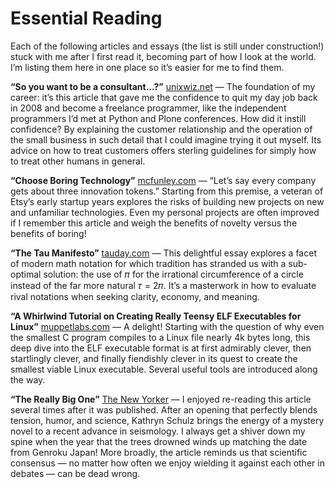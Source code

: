 
# Essential Reading

Each of the following articles and essays
(the list is still under construction!)
stuck with me after I first read it,
becoming part of how I look at the world.
I’m listing them here in one place
so it’s easier for me to find them.

**“So you want to be a consultant...?”**
[unixwiz.net](http://www.unixwiz.net/techtips/be-consultant.html) —
The foundation of my career:
it’s this article that gave me the confidence
to quit my day job back in 2008
and become a freelance programmer,
like the independent programmers I’d met at Python and Plone conferences.
How did it instill confidence?
By explaining the customer relationship
and the operation of the small business
in such detail
that I could imagine trying it out myself.
Its advice on how to treat customers
offers sterling guidelines
for simply how to treat other humans in general.

**“Choose Boring Technology”**
[mcfunley.com](https://mcfunley.com/choose-boring-technology)
—
“Let’s say every company gets about three innovation tokens.”
Starting from this premise,
a veteran of Etsy’s early startup years
explores the risks of building new projects
on new and unfamiliar technologies.
Even my personal projects are often improved
if I remember this article
and weigh the benefits of novelty versus the benefits of boring!

**“The Tau Manifesto”**
[tauday.com](https://tauday.com/tau-manifesto)
—
This delightful essay
explores a facet of modern math notation
for which tradition has stranded us with a sub-optimal solution:
the use of 𝜋 for the irrational circumference of a circle
instead of the far more natural 𝜏 = 2𝜋.
It’s a masterwork in how to evaluate rival notations
when seeking clarity, economy, and meaning.

**“A Whirlwind Tutorial on Creating Really Teensy ELF Executables for Linux”**
[muppetlabs.com](https://www.muppetlabs.com/~breadbox/software/tiny/teensy.html)
—
A delight!
Starting with the question of why even the smallest C program
compiles to a Linux file nearly 4k bytes long,
this deep dive into the ELF executable format
is at first admirably clever,
then startlingly clever,
and finally fiendishly clever
in its quest to create the smallest viable Linux executable.
Several useful tools are introduced along the way.

**“The Really Big One”**
[The New Yorker](https://www.newyorker.com/magazine/2015/07/20/the-really-big-one)
—
I enjoyed re-reading this article several times after it was published.
After an opening that perfectly blends tension, humor, and science,
Kathryn Schulz brings the energy of a mystery novel
to a recent advance in seismology.
I always get a shiver down my spine
when the year that the trees drowned
winds up matching the date from Genroku Japan!
More broadly, the article reminds us that scientific consensus —
no matter how often we enjoy wielding it against each other in debates —
can be dead wrong.

